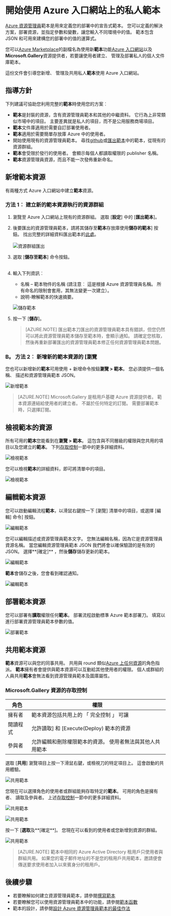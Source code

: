 <properties
   pageTitle="開始使用私人範本 |Microsoft Azure"
   description="新增、 管理及共用您私人的範本，使用 Azure 入口網站、 Azure CLI 或 PowerShell。"
   services="marketplace-customer"
   documentationCenter=""
   authors="VybavaRamadoss"
   manager="asimm"
   editor=""
   tags="marketplace, azure-resource-manager"
   keywords=""/>

<tags
   ms.service="marketplace"
   ms.devlang="na"
   ms.topic="get-started-article"
   ms.tgt_pltfrm="na"
   ms.workload="na"
   ms.date="05/18/2016"
   ms.author="vybavar"/>

# <a name="get-started-with-private-templates-on-the-azure-portal"></a>開始使用 Azure 入口網站上的私人範本

[Azure 資源管理員](../resource-group-authoring-templates.md)範本是用來定義您的部署中的宣告式範本。 您可以定義的解決方案，部署資源，並指定參數和變數，讓您輸入不同環境中的值。 範本包含 JSON 和可用來建構您的部署中的值的運算式。

您可以[Azure Marketplace](https://azure.microsoft.com/marketplace/)的副檔名為使用新**範本**功能[Azure 入口網站](https://portal.azure.com)以及**Microsoft.Gallery**資源提供者，若要讓使用者建立、 管理及部署私人的個人文件庫範本。

這份文件會引導您新增、 管理及共用私人**範本**使用 Azure 入口網站。

## <a name="guidance"></a>指導方針

下列建議可協助您利用完整的**範本**時使用您的方案︰

- **範本**是封裝的資源，含有資源管理員範本和其他的中繼資料。 它行為上非常類似市場中的項目。 主要差異就是私人的項目，而不是公用服務商場項目。
- **範本**文件庫適用於需要自訂部署使用者。
- **範本**適用於需要簡單存放庫 Azure 中的使用者。
- 開始使用現有的資源管理員範本。 尋找[github](https://github.com/Azure/azure-quickstart-templates)或[匯出範本](../resource-manager-export-template.md)中的範本，從現有的資源群組。
- **範本**會受限於發行的使用者。 會顯示每個人都讀取權限的 publisher 名稱。
- **範本**資源管理員資源，而且不能一次發佈重新命名。

## <a name="add-a-template-resource"></a>新增範本資源

有兩種方式 Azure 入口網站中建立**範本**資源。

### <a name="method-1--create-a-new-template-resource-from-a-running-resource-group"></a>方法 1︰ 建立新的範本資源執行的資源群組

1. 瀏覽至 Azure 入口網站上現有的資源群組。 選取 [**設定**] 中的 [**匯出範本**]。
2. 後要匯出的資源管理員範本，請將其儲存至**範本**存放庫使用**儲存的範本**] 按鈕。 找出完整的詳細資料匯出範本的[此處](../resource-manager-export-template.md)。
<br /><br />
![資源群組匯出](media/rg-export-portal1.PNG)  <br />

3. 選取 [**儲存至範本**] 命令按鈕。
<br /><br />

4. 輸入下列資訊︰

    - 名稱 – 範本物件的名稱 (請注意︰ 這是根據 Azure 資源管理員名稱。 所有命名的限制會套用，其無法變更一次建立）。
    - 說明-瞭解範本的快速摘要。

    ![儲存範本](media/save-template-portal1.PNG)  <br />

5. 按一下 [**儲存**]。

    > [AZURE.NOTE] 匯出範本刀匯出的資源管理員範本具有錯誤，但您仍然可以將此資源管理員範本儲存至範本時，會顯示通知。 請確定您核取，然後再重新部署匯出的資源管理員範本修正任何資源管理員範本問題。

### <a name="b-method-2--add-a-new-template-resource-from-browse"></a>B。 方法 2︰ 新增新的範本資源的 [瀏覽

您也可以新增新的**範本**可用使用 + 新增命令按鈕**瀏覽 > 範本**。 您必須提供一個名稱、 描述和資源管理員範本 JSON。

![新增範本](media/add-template-portal1.PNG)  <br />

> [AZURE.NOTE] Microsoft.Gallery 是租用戶基礎 Azure 資源提供者。 範本資源連結給使用者的建立者。 不屬於任何特定的訂閱。 需要部署範本時，只選擇訂閱。

## <a name="view-template-resources"></a>檢視範本的資源

所有可用的**範本**您能看到在**瀏覽 > 範本**。 這包含與不同層級的權限與您共用的項目以及您建立的**範本**。 下列[存取控制](#access-control-for-a-tenant-resource-provider)一節中的更多詳細資料。

![檢視範本](media/view-template-portal1.PNG)  <br />

您可以檢視**範本**的詳細資料，即可將清單中的項目。

![檢視範本](media/view-template-portal2c.png)  <br />

## <a name="edit-a-template-resource"></a>編輯範本資源

您可以啟動編輯流程**範本**，以滑鼠右鍵按一下 [瀏覽] 清單中的項目，或選擇 [編輯] 命令] 按鈕。

![編輯範本](media/edit-template-portal1a.PNG)  <br />

您可以編輯描述或資源管理員範本文字。 您無法編輯名稱，因為它是資源管理員資源名稱。 當您編輯資源管理員範本 JSON 我們將會以確保驗證的是有效的 JSON。 選擇**[確定]** ，然後**儲存**儲存更新的範本。

![編輯範本](media/edit-template-portal2a.PNG)  <br />

**範本**會儲存之後，您會看到確認通知。

![編輯範本](media/edit-template-portal3b.png)  <br />

## <a name="deploy-a-template-resource"></a>部署範本資源

您可以部署有**讀取**權限任何**範本**。 部署流程啟動標準 Azure 範本部署刀。 填寫以進行部署資源管理員範本參數的值。

![部署範本](media/deploy-template-portal1b.png)  <br />

## <a name="share-a-template-resource"></a>共用範本資源

**範本**資源可以與您的同事共用。 共用與 round 類似[Azure 上任何資源](../active-directory/role-based-access-control-configure.md)的角色指派。 **範本**擁有者會提供與範本資源可以互動給其他使用者的權限。 個人或群組的人員共用**範本**會無法看到資源管理員範本及圖庫屬性。

### <a name="access-control-for-the-microsoftgallery-resources"></a>Microsoft.Gallery 資源的存取控制

角色 | 權限
---|----
擁有者 | 範本資源包括共用上的 「 完全控制 」 可讓
閱讀程式 | 允許讀取] 和 [Execute(Deploy) 範本的資源
參與者 | 允許編輯和刪除權限範本的資源。 使用者無法與其他人共用範本

選取 [**共用**] 瀏覽項目上按一下滑鼠右鍵，或檢視刀的特定項目上。 這會啟動的共用體驗。

![共用範本](media/share-template-portal1a.png)  <br />

 您現在可以選擇角色的使用者或群組能夠存取特定的**範本**。 可用的角色是擁有者、 讀取及參與者。 上述[存取控制](#access-control-for-a-tenant-resource-provider)一節中的更多詳細資料。

![共用範本](media/share-template-portal2b.png)  <br />

![共用範本](media/share-template-portal3b.png)  <br />

按一下 [**選取**及**[確定**]。 您現在可以看到的使用者或您新增到資源的群組。

![共用範本](media/share-template-portal4b.png)  <br />

> [AZURE.NOTE] 範本中相同的 Azure Active Directory 租用戶只使用者與群組共用。 如果您的電子郵件地址的不是您的租用戶共用範本，邀請便會傳送要求使用者加入以來賓身分的租用戶。

## <a name="next-steps"></a>後續步驟

- 若要瞭解如何建立資源管理員範本，請參閱[撰寫範本](../resource-group-authoring-templates.md)
- 若要瞭解您可以使用資源管理員範本中的功能，請參閱[範本函數](../resource-group-template-functions.md)
- 範本的設計，請參閱[設計 Azure 資源管理員範本的最佳作法](../best-practices-resource-manager-design-templates.md)
